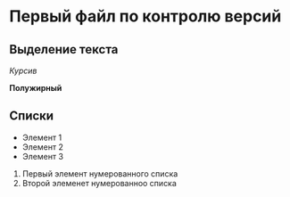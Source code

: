 # Первый файл по контролю версий
 
## Выделение текста
*Курсив*

**Полужирный**

## Списки
* Элемент 1
* Элемент 2
* Элемент 3
1. Первый элемент нумерованного списка
2. Второй элеменет нумерованноо списка
